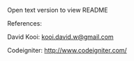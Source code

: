 Open text version to view README

References:

David Kooi: kooi.david.w@gmail.com

Codeigniter: http://www.codeigniter.com/

